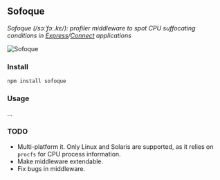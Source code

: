 ## Sofoque
_Sofoque (/sɔːˈfɔː.kɛ/): profiler middleware to spot CPU suffocating conditions in [Express]/[Connect] applications_

![Sofoque](https://github.com/xenomuta/sofoque/raw/master/dist/fail.jpeg "Sofoque")

### Install
    npm install sofoque
### Usage
...
### TODO

 - Multi-platform it. Only Linux and Solaris are supported, as it relies on `procfs` for CPU process information.
 - Make middleware extendable.
 - Fix bugs in middleware.

[Express]: http://expressjs.com/
[Connect]: http://www.senchalabs.org/connect/
